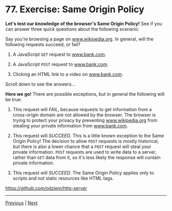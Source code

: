 # 77. Exercise: Same Origin Policy

**Let's test our knowledge of the browser's Same Origin Policy!** See if you can answer three quick questions about the following scenario:

Say you're browsing a page on www.wikipedia.org. In general, will the following requests succeed, or fail?

1. A JavaScript `GET` request to www.bank.com.

2. A JavaScript `POST` request to www.bank.com.

3. Clicking an HTML link to a video on www.bank.com.



Scroll down to see the answers...













**Here we go!** There are possible exceptions, but in general the following will be true:

1. This request will *FAIL*, because requests to get information from a cross-origin domain are not allowed by the browser. The browser is trying to protect your privacy by preventing www.wikipedia.org from stealing your private information from www.bank.com.

2. This request will *SUCCEED*. This is a little known exception to the Same Origin Policy! The decision to allow `POST` requests is mostly historical, but there is also a lower chance that a `POST` request will steal your private information. `POST` requests are used to write data to a server, rather than `GET` data from it, so it's less likely the response will contain private information.

3. This request will *SUCCEED*. The Same Origin Policy applies only to scripts and not static resources like HTML tags.



https://github.com/odziem/http-server



---

[Previous](./76_Same-Origin-Policy.md) | [Next](./78_Cross-Origin-Resource-Sharing-(CORS).md)
